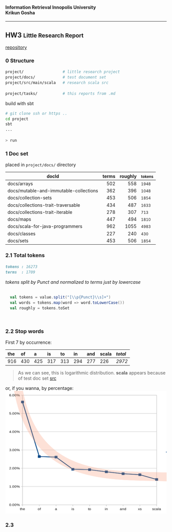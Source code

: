 #### Information Retrieval <span class="right">Innopolis University <br> Krikun Gosha</span>

-------------------------------------------------------------------------------

## HW3 <small>Little Research Report</small>

[repository](https://gitlab.com/krikun/ir-qq)

### 0 Structure

```bash
project/                 # little research project
project/docs/            # test document set
project/src/main/scala   # research scala src
                      
project/tasks/           # this reports from .md
```

build with sbt

```bash
# git clone ssh or https ..
cd project
sbt
...

> run
```

### 1 Doc set

placed in `project/docs/` directory

| docId | terms | roughly | <small> tokens </small> |
| ----- | ------: | --------: | :-------- |
 | docs/arrays | 502 | 558 | <small> 1948 </small> | 
 | docs/mutable-and-immutable-collections | 362 | 396 | <small> 1048 </small> | 
 | docs/collection-sets | 453 | 506 | <small> 1854 </small> | 
 | docs/collections-trait-traversable | 434 | 487 | <small> 1633 </small> | 
 | docs/collections-trait-iterable | 278 | 307 | <small> 713 </small> | 
 | docs/maps | 447 | 494 | <small> 1810 </small> | 
 | docs/scala-for-java-programmers | 962 | 1055 | <small> 4983 </small> | 
 | docs/classes | 227 | 240 | <small> 430 </small> | 
 | docs/sets | 453 | 506 | <small> 1854 </small> | 

### 2.1 Total tokens

```markdown
tokens : 16273
terms  : 1709
```
_tokens split by Punct and normalized to terms just by lowercase_

```scala

  val tokens = value.split("[\\p{Punct}\\s]+")
  val words = tokens.map(word => word.toLowerCase())
  val roughly = tokens.toSet

```

&nbsp;
&nbsp;
&nbsp;


<div class="row">
<div class="col-xs-7">

### 2.2 Stop words

First 7 by occurrence:

| the | of  | a   | is  | to  | in  | and | scala | _total_ |
|:----|:----|:----|:----|:----|:----|:----|:------|:------|
| 916 | 430 | 425 | 317 | 313 | 294 | 277 | 226   | _2972_  |

> As we can see, this is logarithmic distribution.
  **scala** appears because of test doc set 
  [src](http://docs.scala-lang.org/tutorials/)

</div>
<div class="col-xs-5">

or, if you wanna, by percentage:
![7 most frequency terms](ir-graph.png)

</div>
</div>



### 2.3 
